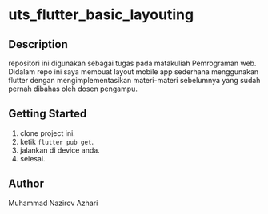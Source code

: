 # uts_flutter_basic_layouting

## Description

repositori ini digunakan sebagai tugas pada matakuliah Pemrograman web. Didalam repo ini saya membuat layout mobile app sederhana menggunakan flutter dengan mengimplementasikan materi-materi sebelumnya yang sudah pernah dibahas oleh dosen pengampu.

## Getting Started

1. clone project ini.
2. ketik `flutter pub get`.
3. jalankan di device anda.
4. selesai.

## Author

Muhammad Nazirov Azhari
